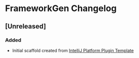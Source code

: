 <!-- Keep a Changelog guide -> https://keepachangelog.com -->

# FrameworkGen Changelog

## [Unreleased]
### Added
- Initial scaffold created from [IntelliJ Platform Plugin Template](https://github.com/JetBrains/intellij-platform-plugin-template)
